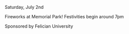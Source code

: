 Saturday, July 2nd 

Fireworks at Memorial Park! Festivities begin around 7pm

Sponsored by Felician University
